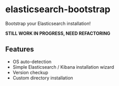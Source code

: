 # elasticsearch-bootstrap
Bootstrap your Elasticsearch installation!

**STILL WORK IN PROGRESS, NEED REFACTORING**

## Features
 - OS auto-detection
 - Simple Elasticsearch / Kibana installation wizard
 - Version checkup
 - Custom directory installation

